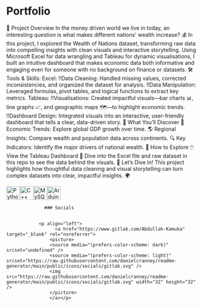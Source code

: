 # Portfolio

🎯 Project Overview In the money driven world we live in today, an interesting question is what makes different nations' wealth increase? 💰 In this project, I explored the Wealth of Nations dataset, transforming raw data into compelling insights with clean visuals and interactive storytelling. Using Microsoft Excel for data wrangling and Tableau for dynamic visualisations, I built an intuitive dashboard that makes economic data both informative and engaging even for someone with no background on finance or datasets. 🛠️ Tools & Skills: Excel: !!Data Cleaning: Handled missing values, corrected inconsistencies, and organized the dataset for analysis. !!Data Manipulation: Leveraged formulas, pivot tables, and logical functions to extract key metrics. Tableau: !!Visualisations: Created impactful visuals—bar charts 📊, line graphs 📈, and geographic maps 🗺️—to highlight economic trends. !!Dashboard Design: Integrated visuals into an interactive, user-friendly dashboard that tells a clear, data-driven story. 🌟 What You’ll Discover 🧭 Economic Trends: Explore global GDP growth over time. 🌎 Regional Insights: Compare wealth and population data across continents. 🔍 Key Indicators: Identify the major drivers of national wealth. 🚀 How to Explore 🖱️ View the Tableau Dashboard 📂 Dive into the Excel file and raw dataset in this repo to see the data behind the visuals. 🎉 Let’s Dive In! This project highlights how thoughtful data cleaning and visual storytelling can turn complex datasets into clear, impactful insights. 🌍


<p align="left">
<a href="https://www.python.org/" target="_blank" rel="noreferrer"><img src="https://raw.githubusercontent.com/danielcranney/readme-generator/main/public/icons/skills/python-colored.svg" width="36" height="36" alt="Python" /></a><a href="https://docs.microsoft.com/en-us/cpp/?view=msvc-170" target="_blank" rel="noreferrer"><img src="https://raw.githubusercontent.com/danielcranney/readme-generator/main/public/icons/skills/cplusplus-colored.svg" width="36" height="36" alt="C++" /></a><a href="https://www.mysql.com/" target="_blank" rel="noreferrer"><img src="https://raw.githubusercontent.com/danielcranney/readme-generator/main/public/icons/skills/mysql-colored.svg" width="36" height="36" alt="MySQL" /></a><a href="https://store.arduino.cc/" target="_blank" rel="noreferrer"><img src="https://raw.githubusercontent.com/danielcranney/readme-generator/main/public/icons/skills/arduino-colored.svg" width="36" height="36" alt="Arduino" /></a>
                    </p>
                    
                  ### Socials
                  
                  
                <p align="left">
                      <a href="https://www.gitlab.com/Abdullah-Kamuka" target="_blank" rel="noreferrer">
                    <picture>
                    <source media="(prefers-color-scheme: dark)" srcset="undefined" />
                    <source media="(prefers-color-scheme: light)" srcset="https://raw.githubusercontent.com/danielcranney/readme-generator/main/public/icons/socials/gitlab.svg" />
                    <img src="https://raw.githubusercontent.com/danielcranney/readme-generator/main/public/icons/socials/gitlab.svg" width="32" height="32" />
                    </picture>
                    </a></p>
